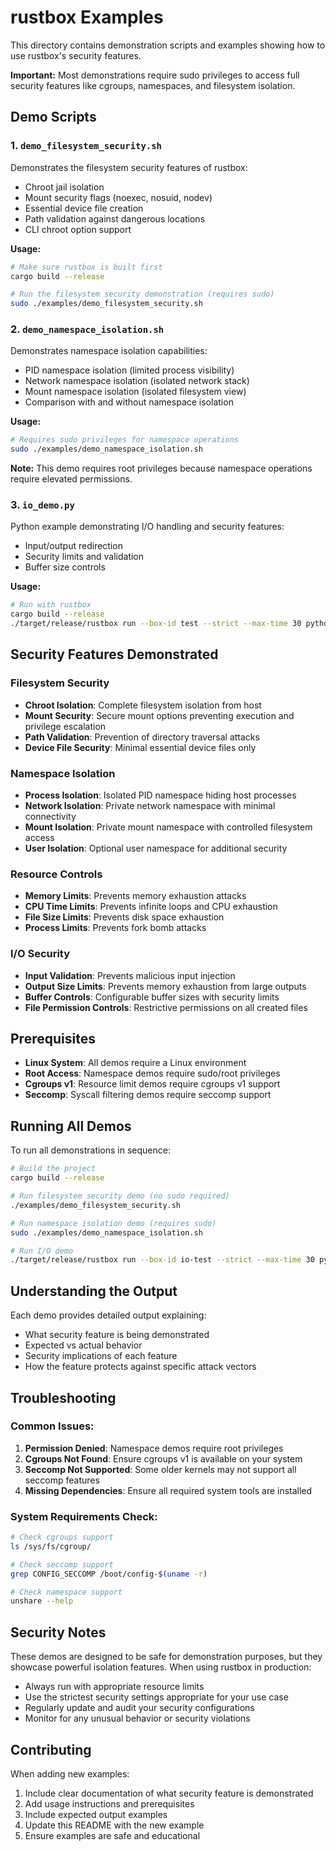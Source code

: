 # rustbox Examples

This directory contains demonstration scripts and examples showing how to use rustbox's security features.

**Important:** Most demonstrations require sudo privileges to access full security features like cgroups, namespaces, and filesystem isolation.

## Demo Scripts

### 1. `demo_filesystem_security.sh`
Demonstrates the filesystem security features of rustbox:
- Chroot jail isolation
- Mount security flags (noexec, nosuid, nodev)
- Essential device file creation
- Path validation against dangerous locations
- CLI chroot option support

**Usage:**
```bash
# Make sure rustbox is built first
cargo build --release

# Run the filesystem security demonstration (requires sudo)
sudo ./examples/demo_filesystem_security.sh
```

### 2. `demo_namespace_isolation.sh`
Demonstrates namespace isolation capabilities:
- PID namespace isolation (limited process visibility)
- Network namespace isolation (isolated network stack)
- Mount namespace isolation (isolated filesystem view)
- Comparison with and without namespace isolation

**Usage:**
```bash
# Requires sudo privileges for namespace operations
sudo ./examples/demo_namespace_isolation.sh
```

**Note:** This demo requires root privileges because namespace operations require elevated permissions.

### 3. `io_demo.py`
Python example demonstrating I/O handling and security features:
- Input/output redirection
- Security limits and validation
- Buffer size controls

**Usage:**
```bash
# Run with rustbox
cargo build --release
./target/release/rustbox run --box-id test --strict --max-time 30 python3 examples/io_demo.py
```

## Security Features Demonstrated

### Filesystem Security
- **Chroot Isolation**: Complete filesystem isolation from host
- **Mount Security**: Secure mount options preventing execution and privilege escalation
- **Path Validation**: Prevention of directory traversal attacks
- **Device File Security**: Minimal essential device files only

### Namespace Isolation
- **Process Isolation**: Isolated PID namespace hiding host processes
- **Network Isolation**: Private network namespace with minimal connectivity
- **Mount Isolation**: Private mount namespace with controlled filesystem access
- **User Isolation**: Optional user namespace for additional security

### Resource Controls
- **Memory Limits**: Prevents memory exhaustion attacks
- **CPU Time Limits**: Prevents infinite loops and CPU exhaustion
- **File Size Limits**: Prevents disk space exhaustion
- **Process Limits**: Prevents fork bomb attacks

### I/O Security
- **Input Validation**: Prevents malicious input injection
- **Output Size Limits**: Prevents memory exhaustion from large outputs
- **Buffer Controls**: Configurable buffer sizes with security limits
- **File Permission Controls**: Restrictive permissions on all created files

## Prerequisites

- **Linux System**: All demos require a Linux environment
- **Root Access**: Namespace demos require sudo/root privileges
- **Cgroups v1**: Resource limit demos require cgroups v1 support
- **Seccomp**: Syscall filtering demos require seccomp support

## Running All Demos

To run all demonstrations in sequence:

```bash
# Build the project
cargo build --release

# Run filesystem security demo (no sudo required)
./examples/demo_filesystem_security.sh

# Run namespace isolation demo (requires sudo)
sudo ./examples/demo_namespace_isolation.sh

# Run I/O demo
./target/release/rustbox run --box-id io-test --strict --max-time 30 python3 examples/io_demo.py
```

## Understanding the Output

Each demo provides detailed output explaining:
- What security feature is being demonstrated
- Expected vs actual behavior
- Security implications of each feature
- How the feature protects against specific attack vectors

## Troubleshooting

### Common Issues:

1. **Permission Denied**: Namespace demos require root privileges
2. **Cgroups Not Found**: Ensure cgroups v1 is available on your system
3. **Seccomp Not Supported**: Some older kernels may not support all seccomp features
4. **Missing Dependencies**: Ensure all required system tools are installed

### System Requirements Check:

```bash
# Check cgroups support
ls /sys/fs/cgroup/

# Check seccomp support
grep CONFIG_SECCOMP /boot/config-$(uname -r)

# Check namespace support
unshare --help
```

## Security Notes

These demos are designed to be safe for demonstration purposes, but they showcase powerful isolation features. When using rustbox in production:

- Always run with appropriate resource limits
- Use the strictest security settings appropriate for your use case
- Regularly update and audit your security configurations
- Monitor for any unusual behavior or security violations

## Contributing

When adding new examples:
1. Include clear documentation of what security feature is demonstrated
2. Add usage instructions and prerequisites
3. Include expected output examples
4. Update this README with the new example
5. Ensure examples are safe and educational